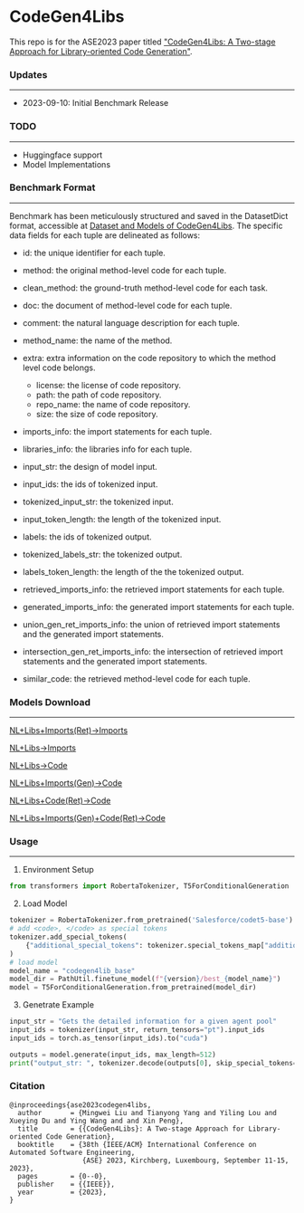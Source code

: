 # CodeGen4Libs
This repo is for the ASE2023 paper titled ["CodeGen4Libs: A Two-stage Approach for Library-oriented Code Generation"](https://mingwei-liu.github.io/publication/2023-08-18-ase-CodeGen4Libs).

### Updates
***
- 2023-09-10: Initial Benchmark Release
### TODO
***
- Huggingface support
- Model Implementations
  
### Benchmark Format
***
Benchmark has been meticulously structured and saved in the DatasetDict format, accessible at [Dataset and Models of CodeGen4Libs](https://zenodo.org/record/7920906). The specific data fields for each tuple are delineated as follows:

- id: the unique identifier for each tuple.
- method: the original method-level code for each tuple.
- clean_method: the ground-truth method-level code for each task.
- doc: the document of method-level code for each tuple.
- comment: the natural language description for each tuple.
- method_name: the name of the method.
- extra: extra information on the code repository to which the method level code belongs.
    - license: the license of code repository.
    - path: the path of code repository.
    - repo_name: the name of code repository.
    - size: the size of code repository.
- imports_info: the import statements for each tuple.
- libraries_info: the libraries info for each tuple.

- input_str: the design of model input.
- input_ids: the ids of tokenized input.
- tokenized_input_str: the tokenized input.
- input_token_length: the length of the tokenized input.
- labels: the ids of tokenized output.
- tokenized_labels_str: the tokenized output.
- labels_token_length: the length of the the tokenized output.

- retrieved_imports_info: the retrieved import statements for each tuple.
- generated_imports_info: the generated import statements for each tuple.
- union_gen_ret_imports_info: the union of retrieved import statements and the generated import statements.
- intersection_gen_ret_imports_info: the intersection of retrieved import statements and the generated import statements.
- similar_code: the retrieved method-level code for each tuple.

### Models Download
***
[NL+Libs+Imports(Ret)->Imports](https://zenodo.org/record/7920906)

[NL+Libs->Imports](https://zenodo.org/record/7920906)

[NL+Libs->Code](https://zenodo.org/record/7920906)

[NL+Libs+Imports(Gen)->Code](https://zenodo.org/record/7920906)

[NL+Libs+Code(Ret)->Code](https://zenodo.org/record/7920906)

[NL+Libs+Imports(Gen)+Code(Ret)->Code](https://zenodo.org/record/7920906)

### Usage
***
1. Environment Setup
``` Python
from transformers import RobertaTokenizer, T5ForConditionalGeneration
```

2. Load Model
``` Python
tokenizer = RobertaTokenizer.from_pretrained('Salesforce/codet5-base')
# add <code>, </code> as special tokens
tokenizer.add_special_tokens(
    {"additional_special_tokens": tokenizer.special_tokens_map["additional_special_tokens"] + ["<code>", "</code>"]}
)
# load model
model_name = "codegen4lib_base"
model_dir = PathUtil.finetune_model(f"{version}/best_{model_name}")
model = T5ForConditionalGeneration.from_pretrained(model_dir)
```

3. Genetrate Example
``` Python
input_str = "Gets the detailed information for a given agent pool"
input_ids = tokenizer(input_str, return_tensors="pt").input_ids
input_ids = torch.as_tensor(input_ids).to("cuda")

outputs = model.generate(input_ids, max_length=512)
print("output_str: ", tokenizer.decode(outputs[0], skip_special_tokens=True))
```
### Citation

```
@inproceedings{ase2023codegen4libs,
  author       = {Mingwei Liu and Tianyong Yang and Yiling Lou and Xueying Du and Ying Wang and and Xin Peng},
  title        = {{CodeGen4Libs}: A Two-stage Approach for Library-oriented Code Generation},
  booktitle    = {38th {IEEE/ACM} International Conference on Automated Software Engineering,
                  {ASE} 2023, Kirchberg, Luxembourg, September 11-15, 2023},
  pages        = {0--0},
  publisher    = {{IEEE}},
  year         = {2023},
}
```
